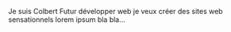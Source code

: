 Je suis Colbert
Futur développer web
je veux créer des sites web sensationnels
lorem ipsum bla bla...
